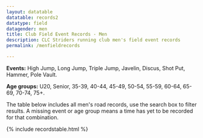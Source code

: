 ```yaml
---
layout: datatable
datatable: records2
datatype: field
datagender: men
title: Club Field Event Records - Men
description: CLC Striders running club men's field event records
permalink: /menfieldrecords

---
```


**Events:** High Jump, Long Jump, Triple Jump, Javelin, Discus, Shot Put, Hammer, Pole Vault.

**Age groups:** U20, Senior, 35-39, 40-44, 45-49, 50-54, 55-59, 60-64, 65-69, 70-74, 75+.

The table below includes all men's road records, use the search box to filter results. A missing event or age group means a time has yet to be recorded for that combination.

{% include recordstable.html %}
